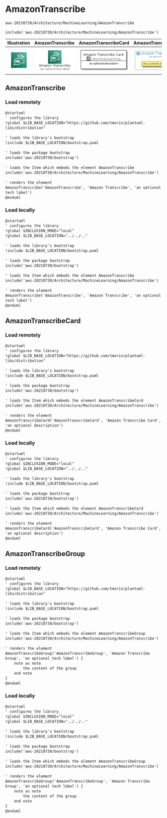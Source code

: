 # AmazonTranscribe


```text
aws-20210730/Architecture/MachineLearning/AmazonTranscribe
```

```text
include('aws-20210730/Architecture/MachineLearning/AmazonTranscribe')
```



| Illustration | AmazonTranscribe | AmazonTranscribeCard | AmazonTranscribeGroup |
| :---: | :---: | :---: | :---: |
| ![illustration for Illustration](../../../aws-20210730/Architecture/MachineLearning/AmazonTranscribe.png) | ![illustration for AmazonTranscribe](../../../aws-20210730/Architecture/MachineLearning/AmazonTranscribe.Local.png) | ![illustration for AmazonTranscribeCard](../../../aws-20210730/Architecture/MachineLearning/AmazonTranscribeCard.Local.png) | ![illustration for AmazonTranscribeGroup](../../../aws-20210730/Architecture/MachineLearning/AmazonTranscribeGroup.Local.png) |




## AmazonTranscribe

### Load remotely
```plantuml
@startuml
' configures the library
!global $LIB_BASE_LOCATION="https://github.com/tmorin/plantuml-libs/distribution"

' loads the library's bootstrap
!include $LIB_BASE_LOCATION/bootstrap.puml

' loads the package bootstrap
include('aws-20210730/bootstrap')

' loads the Item which embeds the element AmazonTranscribe
include('aws-20210730/Architecture/MachineLearning/AmazonTranscribe')

' renders the element
AmazonTranscribe('AmazonTranscribe', 'Amazon Transcribe', 'an optional tech label')
@enduml
```

### Load locally
```plantuml
@startuml
' configures the library
!global $INCLUSION_MODE="local"
!global $LIB_BASE_LOCATION="../../.."

' loads the library's bootstrap
!include $LIB_BASE_LOCATION/bootstrap.puml

' loads the package bootstrap
include('aws-20210730/bootstrap')

' loads the Item which embeds the element AmazonTranscribe
include('aws-20210730/Architecture/MachineLearning/AmazonTranscribe')

' renders the element
AmazonTranscribe('AmazonTranscribe', 'Amazon Transcribe', 'an optional tech label')
@enduml
```

## AmazonTranscribeCard

### Load remotely
```plantuml
@startuml
' configures the library
!global $LIB_BASE_LOCATION="https://github.com/tmorin/plantuml-libs/distribution"

' loads the library's bootstrap
!include $LIB_BASE_LOCATION/bootstrap.puml

' loads the package bootstrap
include('aws-20210730/bootstrap')

' loads the Item which embeds the element AmazonTranscribeCard
include('aws-20210730/Architecture/MachineLearning/AmazonTranscribe')

' renders the element
AmazonTranscribeCard('AmazonTranscribeCard', 'Amazon Transcribe Card', 'an optional description')
@enduml
```

### Load locally
```plantuml
@startuml
' configures the library
!global $INCLUSION_MODE="local"
!global $LIB_BASE_LOCATION="../../.."

' loads the library's bootstrap
!include $LIB_BASE_LOCATION/bootstrap.puml

' loads the package bootstrap
include('aws-20210730/bootstrap')

' loads the Item which embeds the element AmazonTranscribeCard
include('aws-20210730/Architecture/MachineLearning/AmazonTranscribe')

' renders the element
AmazonTranscribeCard('AmazonTranscribeCard', 'Amazon Transcribe Card', 'an optional description')
@enduml
```

## AmazonTranscribeGroup

### Load remotely
```plantuml
@startuml
' configures the library
!global $LIB_BASE_LOCATION="https://github.com/tmorin/plantuml-libs/distribution"

' loads the library's bootstrap
!include $LIB_BASE_LOCATION/bootstrap.puml

' loads the package bootstrap
include('aws-20210730/bootstrap')

' loads the Item which embeds the element AmazonTranscribeGroup
include('aws-20210730/Architecture/MachineLearning/AmazonTranscribe')

' renders the element
AmazonTranscribeGroup('AmazonTranscribeGroup', 'Amazon Transcribe Group', 'an optional tech label') {
    note as note
        the content of the group
    end note
}
@enduml
```

### Load locally
```plantuml
@startuml
' configures the library
!global $INCLUSION_MODE="local"
!global $LIB_BASE_LOCATION="../../.."

' loads the library's bootstrap
!include $LIB_BASE_LOCATION/bootstrap.puml

' loads the package bootstrap
include('aws-20210730/bootstrap')

' loads the Item which embeds the element AmazonTranscribeGroup
include('aws-20210730/Architecture/MachineLearning/AmazonTranscribe')

' renders the element
AmazonTranscribeGroup('AmazonTranscribeGroup', 'Amazon Transcribe Group', 'an optional tech label') {
    note as note
        the content of the group
    end note
}
@enduml
```

